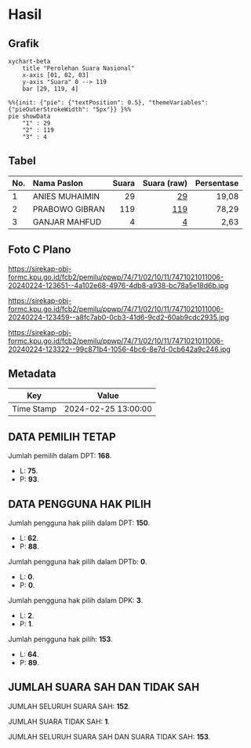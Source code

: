 # Hasil

## Grafik

```mermaid
xychart-beta
    title "Perolehan Suara Nasional"
    x-axis [01, 02, 03]
    y-axis "Suara" 0 --> 119
    bar [29, 119, 4]
```

```mermaid
%%{init: {"pie": {"textPosition": 0.5}, "themeVariables": {"pieOuterStrokeWidth": "5px"}} }%%
pie showData
    "1" : 29
    "2" : 119
    "3" : 4
```

## Tabel

| No. | Nama Paslon    | Suara | Suara (raw) | Persentase |
|:--- |:-------------- | -----:| -----------:| ----------:|
| 1   | ANIES MUHAIMIN | 29    | [29][p-1]   | 19,08      |
| 2   | PRABOWO GIBRAN | 119   | [119][p-2]  | 78,29      |
| 3   | GANJAR MAHFUD  | 4     | [4][p-3]    | 2,63       |


[p-1]: https://github.com/gigit-pemilu/pemilu-2024/blob/main/pilpres/hitung-suara/sub/74-sulawesi-tenggara/sub/71-kota-kendari/sub/02-kendari/sub/1011-kampung-salo/sub/006-tps/sub/paslon-1.txt
[p-2]: https://github.com/gigit-pemilu/pemilu-2024/blob/main/pilpres/hitung-suara/sub/74-sulawesi-tenggara/sub/71-kota-kendari/sub/02-kendari/sub/1011-kampung-salo/sub/006-tps/sub/paslon-2.txt
[p-3]: https://github.com/gigit-pemilu/pemilu-2024/blob/main/pilpres/hitung-suara/sub/74-sulawesi-tenggara/sub/71-kota-kendari/sub/02-kendari/sub/1011-kampung-salo/sub/006-tps/sub/paslon-3.txt

## Foto C Plano

https://sirekap-obj-formc.kpu.go.id/fcb2/pemilu/ppwp/74/71/02/10/11/7471021011006-20240224-123651--4a102e68-4976-4db8-a938-bc78a5e18d6b.jpg

https://sirekap-obj-formc.kpu.go.id/fcb2/pemilu/ppwp/74/71/02/10/11/7471021011006-20240224-123459--a8fc7ab0-0cb3-41d6-9cd2-60ab9cdc2935.jpg

https://sirekap-obj-formc.kpu.go.id/fcb2/pemilu/ppwp/74/71/02/10/11/7471021011006-20240224-123322--99c871b4-1056-4bc6-8e7d-0cb642a9c246.jpg


## Metadata

| Key        | Value               |
| ---------- | ------------------- |
| Time Stamp | 2024-02-25 13:00:00 |


## DATA PEMILIH TETAP

Jumlah pemilih dalam DPT: **168**.
 * L: **75**.
 * P: **93**.

## DATA PENGGUNA HAK PILIH

Jumlah pengguna hak pilih dalam DPT: **150**.
 * L: **62**.
 * P: **88**.

Jumlah pengguna hak pilih dalam DPTb: **0**.
 * L: **0**.
 * P: **0**.

Jumlah pengguna hak pilih dalam DPK: **3**.
 * L: **2**.
 * P: **1**.

Jumlah pengguna hak pilih: **153**.
 * L: **64**.
 * P: **89**.

## JUMLAH SUARA SAH DAN TIDAK SAH

JUMLAH SELURUH SUARA SAH: **152**.

JUMLAH SUARA TIDAK SAH: **1**.

JUMLAH SELURUH SUARA SAH DAN SUARA TIDAK SAH: **153**.


